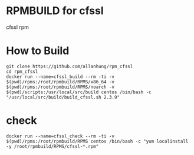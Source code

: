 RPMBUILD for cfssl
=========================

cfssl rpm

How to Build
=========
    git clone https://github.com/allanhung/rpm_cfssl
    cd rpm_cfssl
    docker run --name=cfssl_build --rm -ti -v $(pwd)/rpms:/root/rpmbuild/RPMS/x86_64 -v $(pwd)/rpms:/root/rpmbuild/RPMS/noarch -v $(pwd)/scripts:/usr/local/src/build centos /bin/bash -c "/usr/local/src/build/build_cfssl.sh 2.3.9"

# check
    docker run --name=cfssl_check --rm -ti -v $(pwd)/rpms:/root/rpmbuild/RPMS centos /bin/bash -c "yum localinstall -y /root/rpmbuild/RPMS/cfssl-*.rpm"
